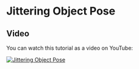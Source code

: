 # Jittering Object Pose



## Video

You can watch this tutorial as a video on YouTube:

[![Jittering Object Pose](http://img.youtube.com/vi/4Pe9B4auE1M/0.jpg)](http://www.youtube.com/watch?v=4Pe9B4auE1M "Jittering Object Pose")

